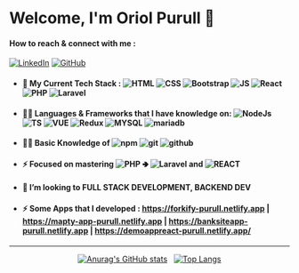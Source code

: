 <h1>Welcome, I'm Oriol Purull 👋<h4>
 
 #### How to reach & connect with me :
[![LinkedIn](https://img.shields.io/badge/LinkedIn-0077B5?style=for-the-badge&logo=linkedin&logoColor=white)](https://www.linkedin.com/in/oriol-purull-urrea-23a447115/) [![GitHub](https://img.shields.io/badge/GitHub-181717?style=for-the-badge&logo=github&logoColor=white)](https://github.com/Purullator)


- #### 🌱 My Current Tech Stack : ![HTML](https://camo.githubusercontent.com/0c3a16a22ae058cfe38a06dc9ea16404cf006409262f547c9ccfa3ec8b30f71e/68747470733a2f2f696d672e736869656c64732e696f2f62616467652f2d48544d4c352d4533344632363f7374796c653d666c61742d737175617265266c6f676f3d68746d6c35266c6f676f436f6c6f723d7768697465) ![CSS](https://camo.githubusercontent.com/aeb2763ddb1015b596d8082654f03579aa2302fe75ab3807c4fe380b81e1178a/68747470733a2f2f696d672e736869656c64732e696f2f62616467652f2d435353332d3135373242363f7374796c653d666c61742d737175617265266c6f676f3d63737333266c6f676f436f6c6f723d7768697465) ![Bootstrap](https://camo.githubusercontent.com/319a78c9de0d7f48703baf164195e6de700c05fe8fec9d33e70c54f1f0e1e6a0/68747470733a2f2f696d672e736869656c64732e696f2f62616467652f2d426f6f7473747261702d3739353242333f7374796c653d666c61742d737175617265266c6f676f3d626f6f747374726170266c6f676f436f6c6f723d7768697465) ![JS](https://camo.githubusercontent.com/25bf8c5adb6b6ae042450dcc87451ee8029da7dec91a9dd8efbcc00f0484003e/68747470733a2f2f696d672e736869656c64732e696f2f62616467652f2d4a6176615363726970742d4637444631453f7374796c653d666c61742d737175617265266c6f676f3d6a617661736372697074266c6f676f436f6c6f723d303030) ![React](https://camo.githubusercontent.com/13bfd8bb672356ec6ff4364c7200a938d69a56b0b12298438da359129e22e951/68747470733a2f2f696d672e736869656c64732e696f2f62616467652f2d52656163742d3345414141463f7374796c653d666c61742d737175617265266c6f676f3d7265616374266c6f676f436f6c6f723d7768697465) ![PHP](https://camo.githubusercontent.com/3c040aa18d607ddc45e3c4347869771ac398a8bb1296ffe531d6c9bd0ceaeac7/68747470733a2f2f696d672e736869656c64732e696f2f62616467652f2d5048502d3737374242343f7374796c653d666c61742d737175617265266c6f676f3d706870266c6f676f436f6c6f723d7768697465) ![Laravel](https://camo.githubusercontent.com/227eb8171dec7b88bf5d97ae9174217a89e2bd1cb6d49d08f1c0450a9befc932/68747470733a2f2f696d672e736869656c64732e696f2f62616467652f2d4c61726176656c2d4646324432303f7374796c653d666c61742d737175617265266c6f676f3d6c61726176656c266c6f676f436f6c6f723d7768697465)
- #### 🧑‍💻 Languages & Frameworks that I have knowledge on: ![NodeJs](https://camo.githubusercontent.com/ae87096661c990e77c14a42d3adebb457804973c640729a680b9e5fe0a73962b/68747470733a2f2f696d672e736869656c64732e696f2f62616467652f2d4e6f64654a532d3333393933333f7374796c653d666c61742d737175617265266c6f676f3d6e6f64652e6a73266c6f676f436f6c6f723d7768697465) ![TS](https://camo.githubusercontent.com/a06cd5471a3500dfe600aa70e64ad37394169ef556c9902d9be2c3b7e5c6e1df/68747470733a2f2f696d672e736869656c64732e696f2f62616467652f2d547970657363726970742d3331373843363f7374796c653d666c61742d737175617265266c6f676f3d74797065736372697074266c6f676f436f6c6f723d666666) ![VUE](https://camo.githubusercontent.com/4923a2006309e56b73d57d03e143abc1b95e54571fda45a699e2caf06004fafb/68747470733a2f2f696d672e736869656c64732e696f2f62616467652f2d5675654a532d3446433038443f7374796c653d666c61742d737175617265266c6f676f3d7675652e6a73266c6f676f436f6c6f723d666666) ![Redux](https://camo.githubusercontent.com/5ffd853b0824728d0a8ce1f5dd3634891bb73fe5c560b423eb45c0e34be4581c/68747470733a2f2f696d672e736869656c64732e696f2f62616467652f2d52656475782d3736344142433f7374796c653d666c61742d737175617265266c6f676f3d7265647578266c6f676f436f6c6f723d7768697465) ![MYSQL](https://camo.githubusercontent.com/4eade77f6242a74645c408f1cc48b4c05f3c7c8a74d0bf15c2a1e259e4d357d9/68747470733a2f2f696d672e736869656c64732e696f2f62616467652f2d4d7953514c2d3434373941313f7374796c653d666c61742d737175617265266c6f676f3d6d7973716c266c6f676f436f6c6f723d7768697465) ![mariadb](https://camo.githubusercontent.com/949835584f355ecf507c0c7faf131acfa99e5ace82b902c2b9332bae05c5141f/68747470733a2f2f696d672e736869656c64732e696f2f62616467652f2d4d6172696144422d3030333534353f7374796c653d666c61742d737175617265266c6f676f3d6d617269616462266c6f676f436f6c6f723d7768697465)
- #### 👨‍💻 Basic Knowledge of  ![npm](https://camo.githubusercontent.com/963b1016522e3e37db3a486bd5bed244bdbb7ee52ae2fb43be359fdf5e1a6ecd/68747470733a2f2f696d672e736869656c64732e696f2f62616467652f2d6e706d2d4342333833373f7374796c653d666c61742d737175617265266c6f676f3d6e706d266c6f676f436f6c6f723d7768697465) ![git](https://camo.githubusercontent.com/ff63f57a8d65774b5c2ed69f549c4aec01fc5ce30f381fd80ebc4cd1d9ecdbd5/68747470733a2f2f696d672e736869656c64732e696f2f62616467652f2d6769742d4630353033323f7374796c653d666c61742d737175617265266c6f676f3d676974266c6f676f436f6c6f723d7768697465) ![github](https://camo.githubusercontent.com/b620c6ad3a16345749694c16a7c06a101c9c7757179e6072352e4035fa562837/68747470733a2f2f696d672e736869656c64732e696f2f62616467652f2d4769746875622d3138313731373f7374796c653d666c61742d737175617265266c6f676f3d676974687562266c6f676f436f6c6f723d7768697465)
- #### ⚡ Focused on mastering ![PHP](https://camo.githubusercontent.com/3c040aa18d607ddc45e3c4347869771ac398a8bb1296ffe531d6c9bd0ceaeac7/68747470733a2f2f696d672e736869656c64732e696f2f62616467652f2d5048502d3737374242343f7374796c653d666c61742d737175617265266c6f676f3d706870266c6f676f436f6c6f723d7768697465) 🢂 ![Laravel](https://camo.githubusercontent.com/227eb8171dec7b88bf5d97ae9174217a89e2bd1cb6d49d08f1c0450a9befc932/68747470733a2f2f696d672e736869656c64732e696f2f62616467652f2d4c61726176656c2d4646324432303f7374796c653d666c61742d737175617265266c6f676f3d6c61726176656c266c6f676f436f6c6f723d7768697465) and ![REACT](https://camo.githubusercontent.com/13bfd8bb672356ec6ff4364c7200a938d69a56b0b12298438da359129e22e951/68747470733a2f2f696d672e736869656c64732e696f2f62616467652f2d52656163742d3345414141463f7374796c653d666c61742d737175617265266c6f676f3d7265616374266c6f676f436f6c6f723d7768697465)
 - #### 👯 I’m looking to FULL STACK DEVELOPMENT, BACKEND DEV
- #### ⚡ Some Apps that I developed : https://forkify-purull.netlify.app | https://mapty-app-purull.netlify.app | https://banksiteapp-purull.netlify.app | https://demoappreact-purull.netlify.app/
<hr>

<div align="center">
 
[![Anurag's GitHub stats](https://github-readme-stats.vercel.app/api?username=Purullator&show_icons=true&theme=dracula&count_private=true)](https://github.com/anuraghazra/github-readme-stats)
&nbsp;
[![Top Langs](https://github-readme-stats.vercel.app/api/top-langs/?username=Purullator&layout=compact)](https://github.com/anuraghazra/github-readme-stats)
</div>




